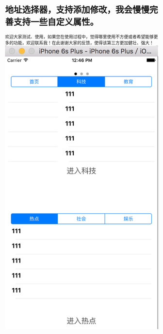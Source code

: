 # 地址选择器，支持添加修改，我会慢慢完善支持一些自定义属性。
欢迎大家测试、使用，如果您在使用过程中，觉得哪里使用不方便或者希望能够更多的功能，欢迎联系我！在此谢谢大家的反馈，使得该第三方更加健壮、强大！
![Alt text](https://github.com/chenyufeng1991/NewsClient/raw/master/Screenshots/2.png)

